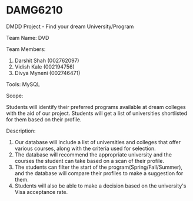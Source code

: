 # DAMG6210

DMDD Project - Find your dream University/Program

Team Name: DVD

Team Members:

1. Darshit Shah (002762097)
2. Vidish Kale (002194756)
3. Divya Myneni (002746471)

Tools: MySQL

Scope:

Students will identify their preferred programs available at dream colleges with the aid of our project. Students will get a list of universities shortlisted for them based on their profile.

Description:

1. Our database will include a list of universities and colleges that offer various courses, along with the criteria used for selection.
2. The database will recommend the appropriate university and the courses the student can take based on a scan of their profile.
3. The students can filter the start of the program(Spring/Fall/Summer), and the database will compare their profiles to make a suggestion for them.
4. Students will also be able to make a decision based on the university's Visa acceptance rate.
